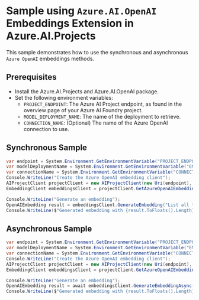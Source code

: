 # Sample using `Azure.AI.OpenAI` Embeddings Extension in Azure.AI.Projects

This sample demonstrates how to use the synchronous and asynchronous `Azure OpenAI` embeddings methods.

## Prerequisites

- Install the Azure.AI.Projects and Azure.AI.OpenAI package.
- Set the following environment variables:
  - `PROJECT_ENDPOINT`: The Azure AI Project endpoint, as found in the overview page of your Azure AI Foundry project.
  - `MODEL_DEPLOYMENT_NAME`: The name of the deployment to retrieve.
  - `CONNECTION_NAME`: (Optional) The name of the Azure OpenAI connection to use.

## Synchronous Sample

```C# Snippet:AI_Projects_AzureOpenAIEmbeddingsSync
var endpoint = System.Environment.GetEnvironmentVariable("PROJECT_ENDPOINT");
var modelDeploymentName = System.Environment.GetEnvironmentVariable("EMBEDDINGS_MODEL_DEPLOYMENT_NAME");
var connectionName = System.Environment.GetEnvironmentVariable("CONNECTION_NAME");
Console.WriteLine("Create the Azure OpenAI embedding client");
AIProjectClient projectClient = new AIProjectClient(new Uri(endpoint), new DefaultAzureCredential());
EmbeddingClient embeddingsClient = projectClient.GetAzureOpenAIEmbeddingClient(deploymentName: modelDeploymentName, connectionName: null, apiVersion: null);

Console.WriteLine("Generate an embedding");
OpenAIEmbedding result = embeddingsClient.GenerateEmbedding("List all the rainbow colors");
Console.WriteLine($"Generated embedding with {result.ToFloats().Length} dimensions");
```

## Asynchronous Sample
```C# Snippet:AI_Projects_AzureOpenAIEmbeddingsAsync
var endpoint = System.Environment.GetEnvironmentVariable("PROJECT_ENDPOINT");
var modelDeploymentName = System.Environment.GetEnvironmentVariable("EMBEDDINGS_MODEL_DEPLOYMENT_NAME");
var connectionName = System.Environment.GetEnvironmentVariable("CONNECTION_NAME");
Console.WriteLine("Create the Azure OpenAI embedding client");
AIProjectClient projectClient = new AIProjectClient(new Uri(endpoint), new DefaultAzureCredential());
EmbeddingClient embeddingsClient = projectClient.GetAzureOpenAIEmbeddingClient(deploymentName: modelDeploymentName, connectionName: null, apiVersion: null);

Console.WriteLine("Generate an embedding");
OpenAIEmbedding result = await embeddingsClient.GenerateEmbeddingAsync("List all the rainbow colors");
Console.WriteLine($"Generated embedding with {result.ToFloats().Length} dimensions");
```
